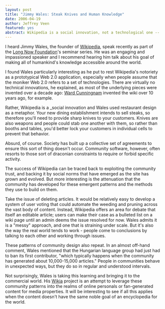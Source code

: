 ```yaml
--- 
layout: post
title: "Jimmy Wales: Steak Knives and Human Knowledge"
date: 2006-04-19
author: Jeffrey Veen
featured: yes
abstract: Wikipedia is a social innovation, not a technological one -- and it's messy just like the real world
---
```

I heard Jimmy Wales, the founder of <a href="http://wikipedia.org/">Wikipedia</a>, speak recently as part of the <a href="http://longnow.org/">Long Now Foundation</a>'s seminar series. He was an engaging and impassioned speaker and I recommend hearing him talk about his goal of making all of humankind's knowledge accessible around the world.  

I found Wales particularly interesting as he put to rest Wikipedia's notoriety as a prototypical Web 2.0 application, especially when people assume that the moniker Web 2.0 refers to a set of technologies. There are virtually no technical innovations, he explained, as most of the underlying pieces were invented over a decade ago: <a href="http://c2.com/ward/">Ward Cunningnam</a> invented the wiki over 10 years ago, for example. 

Rather, Wikipedia is a _social innovation and Wales used restaurant design as a metaphor. Your new dining establishment intends to sell steaks, so therefore you'll need to provide sharp knives to your customers. Knives are also weapons and people could stab one another with them, so rather than booths and tables, you'd better lock your customers in individual cells to prevent that behavior.

Absurd, of course. Society has built up a collective set of agreements to ensure this sort of thing doesn't occur. Community software, however, often resorts to those sort of draconian constraints to require or forbid specific activity.

The success of Wikipedia can be traced back to exploiting the community trust, and backing it by social norms that have emerged as the site has grown and evolved.  But more interesting is the attenuation that the community has developed for these emergent patterns and the methods they use to build on them.

Take the issue of deleting articles. It would be relatively easy to develop a system of user voting that could automate the weeding and pruning across the vast body of content. Instead, Wikipedia offers an area for debate that itself an editable article; users can make their case as a bulleted list on a wiki page until an admin deems the issue resolved for now. Wales admits it is a "messy" approach, and one that is straining under scale. But it's also the way the real world tends to work - people come to conclusions by talking to each other and working through issues.

These patterns of community design also repeat. In an almost off-hand comment, Wales mentioned that the Hungarian language group had just had to ban its first contributor, "which typically happens when the community has generated about 10,000-15,000 articles." People in communities behave in unexpected ways, but they do so in regular and understood intervals.

Not surprisingly, Wales is taking this learning and bringing it to the commercial world. His <a href="http://www.wikia.com/wiki/Wikia">Wikia</a> project is an attempt to leverage these community patterns into the realms of online personals or fan-generated content for media properties. It will be interesting to see if all this applies when the content doesn't have the same noble goal of an encyclopedia for the world.
